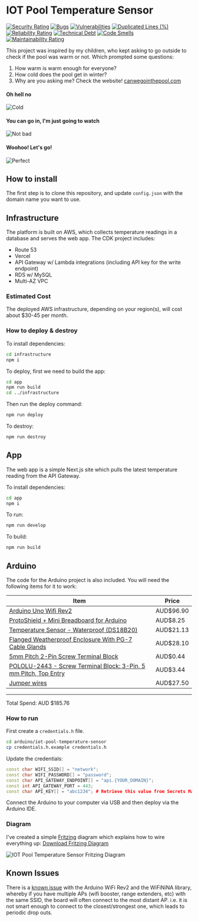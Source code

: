 # IOT Pool Temperature Sensor

[![Security Rating](https://sonarcloud.io/api/project_badges/measure?project=struct78_iot-pool-temperature-sensor&metric=security_rating)](https://sonarcloud.io/summary/new_code?id=struct78_iot-pool-temperature-sensor) [![Bugs](https://sonarcloud.io/api/project_badges/measure?project=struct78_iot-pool-temperature-sensor&metric=bugs)](https://sonarcloud.io/summary/new_code?id=struct78_iot-pool-temperature-sensor) [![Vulnerabilities](https://sonarcloud.io/api/project_badges/measure?project=struct78_iot-pool-temperature-sensor&metric=vulnerabilities)](https://sonarcloud.io/summary/new_code?id=struct78_iot-pool-temperature-sensor) [![Duplicated Lines (%)](https://sonarcloud.io/api/project_badges/measure?project=struct78_iot-pool-temperature-sensor&metric=duplicated_lines_density)](https://sonarcloud.io/summary/new_code?id=struct78_iot-pool-temperature-sensor) [![Reliability Rating](https://sonarcloud.io/api/project_badges/measure?project=struct78_iot-pool-temperature-sensor&metric=reliability_rating)](https://sonarcloud.io/summary/new_code?id=struct78_iot-pool-temperature-sensor) [![Technical Debt](https://sonarcloud.io/api/project_badges/measure?project=struct78_iot-pool-temperature-sensor&metric=sqale_index)](https://sonarcloud.io/summary/new_code?id=struct78_iot-pool-temperature-sensor) [![Code Smells](https://sonarcloud.io/api/project_badges/measure?project=struct78_iot-pool-temperature-sensor&metric=code_smells)](https://sonarcloud.io/summary/new_code?id=struct78_iot-pool-temperature-sensor) [![Maintainability Rating](https://sonarcloud.io/api/project_badges/measure?project=struct78_iot-pool-temperature-sensor&metric=sqale_rating)](https://sonarcloud.io/summary/new_code?id=struct78_iot-pool-temperature-sensor)

This project was inspired by my children, who kept asking to go outside to check if the pool was warm or not. Which prompted some questions:

1) How warm is warm enough for everyone?
2) How cold does the pool get in winter?
3) Why are you asking me? Check the website! [canwegointhepool.com](https://canwegointhepool.com)

#### Oh hell no
![Cold](https://raw.githubusercontent.com/struct78/iot-pool-temperature-sensor/master/app/static/cold.png)

#### You can go in, I'm just going to watch
![Not bad](https://raw.githubusercontent.com/struct78/iot-pool-temperature-sensor/master/app/static/not-bad.png)

#### Woohoo! Let's go!
![Perfect](https://raw.githubusercontent.com/struct78/iot-pool-temperature-sensor/master/app/static/perfect.png)


## How to install
The first step is to clone this repository, and update `config.json` with the domain name you want to use.

## Infrastructure
The platform is built on AWS, which collects temperature readings in a database and serves the web app. The CDK project includes:

- Route 53
- Vercel
- API Gateway w/ Lambda integrations (including API key for the write endpoint)
- RDS w/ MySQL
- Multi-AZ VPC

### Estimated Cost
The deployed AWS infrastructure, depending on your region(s), will cost about $30-45 per month.

### How to deploy & destroy

To install dependencies:
```bash
cd infrastructure
npm i
```

To deploy, first we need to build the app:
```bash
cd app
npm run build
cd ../infrastructure
```

Then run the deploy command:
```bash
npm run deploy
```

To destroy:
```bash
npm run destroy
```

## App
The web app is a simple Next.js site which pulls the latest temperature reading from the API Gateway.

To install dependencies:

```bash
cd app
npm i
```

To run:

```bash
npm run develop
```

To build:

```bash
npm run build
```

## Arduino
The code for the Arduino project is also included. You will need the following items for it to work:

| Item | Price |
-------|---------
[Arduino Uno Wifi Rev2](https://core-electronics.com.au/arduino-uno-wifi-rev2.html) | AUD$96.90
[ProtoShield + Mini Breadboard for Arduino](https://core-electronics.com.au/protoshield-mini-breadboard-for-arduino.html) | AUD$8.25
[Temperature Sensor - Waterproof (DS18B20)](https://core-electronics.com.au/temperature-sensor-waterproof-ds18b20.html) | AUD$21.13
[Flanged Weatherproof Enclosure With PG-7 Cable Glands](https://core-electronics.com.au/flanged-weatherproof-enclosure-with-pg-7-cable-glands.html) | AUD$28.10
[5mm Pitch 2-Pin Screw Terminal Block](https://core-electronics.com.au/2-pin-screw-terminal-block-5mm-pitch.html) | AUD$0.44
[POLOLU-2443 - Screw Terminal Block: 3-Pin, 5 mm Pitch, Top Entry](https://core-electronics.com.au/screw-terminal-block-3-pin-5-mm-pitch-top-entry-4-pack.html) | AUD$3.44
[Jumper wires](https://core-electronics.com.au/jumbo-jumper-wire-kit-for-solderless-breadboard-350-pcs.html) | AUD$27.50
----------------

Total Spend: AUD $185.76

### How to run
First create a `credentials.h` file.

```bash
cd arduino/iot-pool-temperature-sensor
cp credentials.h.example credentials.h
```

Update the credentials:
```c++
const char WIFI_SSID[] = "network";
const char WIFI_PASSWORD[] = "password";
const char API_GATEWAY_ENDPOINT[] = "api.{YOUR_DOMAIN}";
const int API_GATEWAY_PORT = 443;
const char API_KEY[] = "abc1234"; # Retrieve this value from Secrets Manager
```

Connect the Arduino to your computer via USB and then deploy via the Arduino IDE.

### Diagram
I've created a simple [Fritzing](https://fritzing.org) diagram which explains how to wire everything up: [Download Fritzing Diagram](https://raw.githubusercontent.com/struct78/iot-pool-temperature-sensor/master/arduino/diagram.fzz)

![IOT Pool Temperature Sensor Fritzing Diagram](https://raw.githubusercontent.com/struct78/iot-pool-temperature-sensor/master/arduino/diagram.svg)

## Known Issues

There is a [known issue](https://github.com/arduino-libraries/WiFiNINA/issues/200) with the Arduino WiFi Rev2 and the WiFiNiNA library, whereby if you have multiple APs (wifi booster, range extenders, etc) with the same SSID, the board will often connect to the most distant AP. i.e. it is not smart enough to connect to the closest/strongest one, which leads to periodic drop outs.